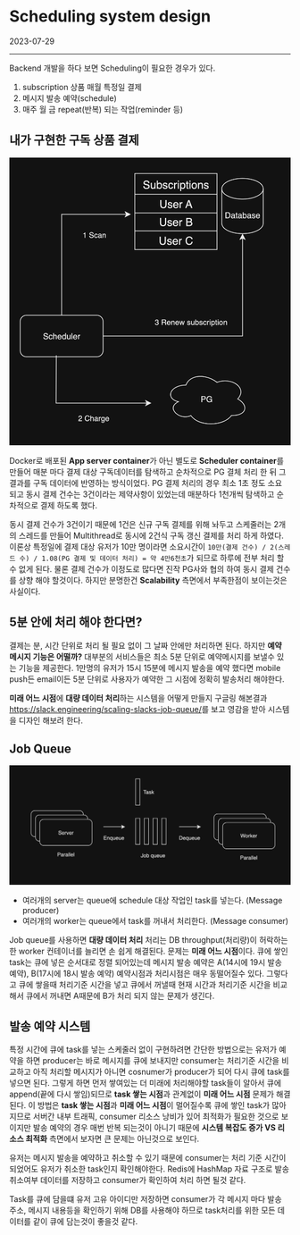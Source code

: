 # Scheduling system design

2023-07-29

---

Backend 개발을 하다 보면 Scheduling이 필요한 경우가 있다.

1. subscription 상품 매월 특정일 결제
1. 메시지 발송 예약(schedule)
1. 매주 월 금 repeat(반복) 되는 작업(reminder 등)

## 내가 구현한 구독 상품 결제

![Subscription payment](i/2.png "Subscription payment")

Docker로 배포된 **App server container**가 아닌 별도로 **Scheduler container**를 만들어 매분 마다 결제 대상 구독데이터를 탐색하고 순차적으로 PG 결체 처리 한 뒤 그 결과를 구독 데이터에 반영하는 방식이었다. PG 결제 처리의 경우 최소 1초 정도 소요 되고 동시 결제 건수는 3건이라는 제약사항이 있었는데 매분하다 1천개씩 탐색하고 순차적으로 결제 하도록 했다.

동시 결제 건수가 3건이기 때문에 1건은 신규 구독 결제를 위해 놔두고 스케줄러는 2개의 스레드를 만들어 Multithread로 동시에 2건식 구독 갱신 결제를 처리 하게 하였다. 이론상 특정일에 결제 대상 유저가 10만 명이라면 소요시간이 `10만(결제 건수) / 2(스레드 수) / 1.08(PG 결제 및 데이터 처리) = 약 4만6천초`가 되므로 하루에 전부 처리 할수 없게 된다. 물론 결제 건수가 이정도로 많다면 진작 PG사와 협의 하여 동시 결제 건수를 상향 해야 할것이다. 하지만 분명한건 **Scalability** 측면에서 부족한점이 보이는것은 사실이다.

## 5분 안에 처리 해야 한다면?

결제는 분, 시간 단위로 처리 될 필요 없이 그 날짜 안에만 처리하면 된다. 하지만 **예약 메시지 기능은 어떨까?** 대부분의 서비스들은 최소 5분 단위로 예약메시지를 보낼수 있는 기능을 제공한다. 1만명의 유저가 15시 15분에 메시지 발송을 예약 했다면 mobile push든 email이든 5분 단위로 사용자가 예약한 그 시점에 정확히 발송처리 해야한다.

**미래 어느 시점**에 **대량 데이터 처리**하는 시스템을 어떻게 만들지 구글링 해본결과 <https://slack.engineering/scaling-slacks-job-queue/>를 보고 영감을 받아 시스템을 디자인 해보려 한다.

## Job Queue

![Job queue](i/1.png "job queue")

- 여러개의 server는 queue에 schedule 대상 작업인 task를 넣는다. (Message producer)
- 여러개의 worker는 queue에서 task를 꺼내서 처리한다. (Message consumer)

Job queue를 사용하면 **대량 데이터 처리** 처리는 DB throughput(처리량)이 허락하는한 worker 컨테이너를 늘리면 손 쉽게 해결된다. 문제는 **미래 어느 시점**이다. 큐에 쌓인 task는 큐에 넣은 순서대로 정렬 되어있는데 메시지 발송 예약은 A(14시에 19시 발송 예약), B(17시에 18시 발송 예약) 예약시점과 처리시점은 매우 동떨어질수 있다. 그렇다고 큐에 쌓을때 처리기준 시간을 넣고 큐에서 꺼낼때 현재 시간과 처리기준 시간을 비교해서 큐에서 꺼내면 A때문에 B가 처리 되지 않는 문제가 생긴다.

## 발송 예약 시스템

특정 시간에 큐에 task를 넣는 스케줄러 없이 구현하려면 간단한 방법으로는 유저가 예약을 하면 producer는 바로 메시지를 큐에 보내지만 consumer는 처리기준 시간을 비교하고 아직 처리할 메시지가 아니면 cosnumer가 producer가 되어 다시 큐에 task를 넣으면 된다. 그렇게 하면 먼저 쌓여있는 더 미래에 처리해야할 task들이 알아서 큐에 append(끝에 다시 쌓임)되므로 **task 쌓는 시점**과 관계없이 **미래 어느 시점** 문제가 해결된다. 이 방법은 **task 쌓는 시점**과 **미래 어느 시점**이 멀어질수록 큐에 쌓인 task가 많아지므로 서버간 내부 트래픽, consumer 리소스 낭비가 있어 최적화가 필요한 것으로 보이지만 발송 예약의 경우 매번 반복 되는것이 아니기 때문에 **시스템 복잡도 증가 VS 리소스 최적화** 측면에서 보자면 큰 문제는 아닌것으로 보인다.

유저는 메시지 발송을 예약하고 취소할 수 있기 때문에 consumer는 처리 기준 시간이 되었어도 유저가 취소한 task인지 확인해야한다. Redis에 HashMap 자료 구조로 발송 취소여부 데이터를 저장하고 consumer가 확인하여 처리 하면 될것 같다.

Task를 큐에 담을떄 유저 고유 아이디만 저장하면 consumer가 각 메시지 마다 발송 주소, 메시지 내용등을 확인하기 위해 DB를 사용해야 하므로 task처리를 위한 모든 데이터를 같이 큐에 담는것이 좋을것 같다.
